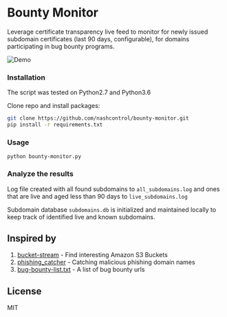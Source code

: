 # Bounty Monitor
Leverage certificate transparency live feed to monitor for newly issued subdomain certificates (last 90 days, configurable), for domains participating in bug bounty programs.

![Demo](https://i.imgur.com/VpetOcb.png)

### Installation
The script was tested on Python2.7 and Python3.6

Clone repo and install packages:

```sh
git clone https://github.com/nashcontrol/bounty-monitor.git
pip install -r requirements.txt
```

### Usage
```
python bounty-monitor.py
```

### Analyze the results
Log file created with all found subdomains to `all_subdomains.log` and ones that are live and aged less than 90 days to `live_subdomains.log`

Subdomain database `subdomains.db` is initialized and maintained locally to keep track of identified live and known subdomains.

## Inspired by
1. [bucket-stream](https://github.com/eth0izzle/bucket-stream) - Find interesting Amazon S3 Buckets
2. [phishing_catcher](https://github.com/x0rz/phishing_catcher) - Catching malicious phishing domain names
3. [bug-bounty-list.txt](https://gist.github.com/Plazmaz/c615559f0d71168c831583778afdb0b9) - A list of bug bounty urls


License
----
MIT
